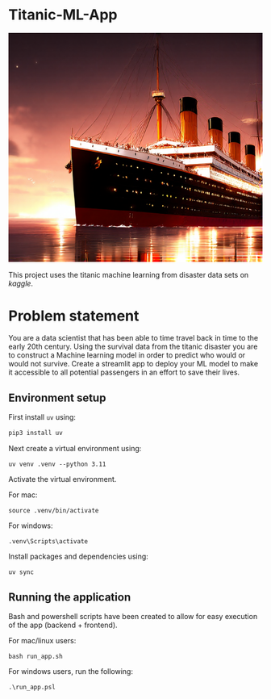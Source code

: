 # Titanic-ML-App
![logo](images/titanic.png)

This project uses the titanic machine learning from disaster data sets on *kaggle*.

# Problem statement
You are a data scientist that has been able to time travel back in time to the early 20th century. Using the survival data from the titanic disaster you are to construct a Machine learning model in order to predict who would or would not survive. Create a streamlit app to deploy your ML model to make it accessible to all potential passengers in an effort to save their lives. 

## Environment setup

First install `uv` using:
```bash
pip3 install uv 
```

Next create a virtual environment using:
```shell 
uv venv .venv --python 3.11
```

Activate the virtual environment.

For mac:
```shell
source .venv/bin/activate
```
For windows:
```shell
.venv\Scripts\activate
```

Install packages and dependencies using:
```shell
uv sync
```

## Running the application
Bash and powershell scripts have been created to allow for easy execution of the app (backend + frontend).

For mac/linux users:

```shell
bash run_app.sh
```

For windows users, run the following:
```shell
.\run_app.psl
```
